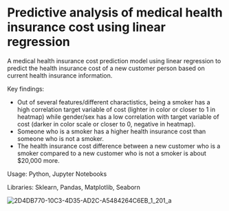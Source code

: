 # Predictive analysis of medical health insurance cost using linear regression

A medical health insurance cost prediction model using linear regression to predict the health insurance cost of a new customer person based on current health insurance information.

Key findings:
- Out of several features/different charactistics, being a smoker has a high correlation target variable of cost (lighter in color or closer to 1 in heatmap) while gender/sex has a low correlation with target variable of cost (darker in color scale or closer to 0, negative in heatmap).
- Someone who is a smoker has a higher health insurance cost than someone who is not a smoker.
- The health insurance cost difference between a new customer who is a smoker compared to a new customer who is not a smoker is about $20,000 more.

Usage: Python, Jupyter Notebooks

Libraries: Sklearn, Pandas, Matplotlib, Seaborn


![2D4DB770-10C3-4D35-AD2C-A5484264C6EB_1_201_a](https://user-images.githubusercontent.com/63076021/233698078-c3d240ef-911c-47da-a8c6-e3104d8f32d1.jpeg)
